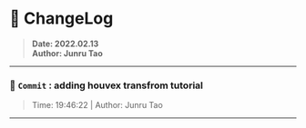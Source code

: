 # :hammer: ChangeLog
> __Date: 2022.02.13__<br>
> __Author: Junru Tao__<br>
---

### :electric_plug: `Commit` : adding houvex transfrom tutorial
> Time: 19:46:22 | Author: Junru Tao
---
